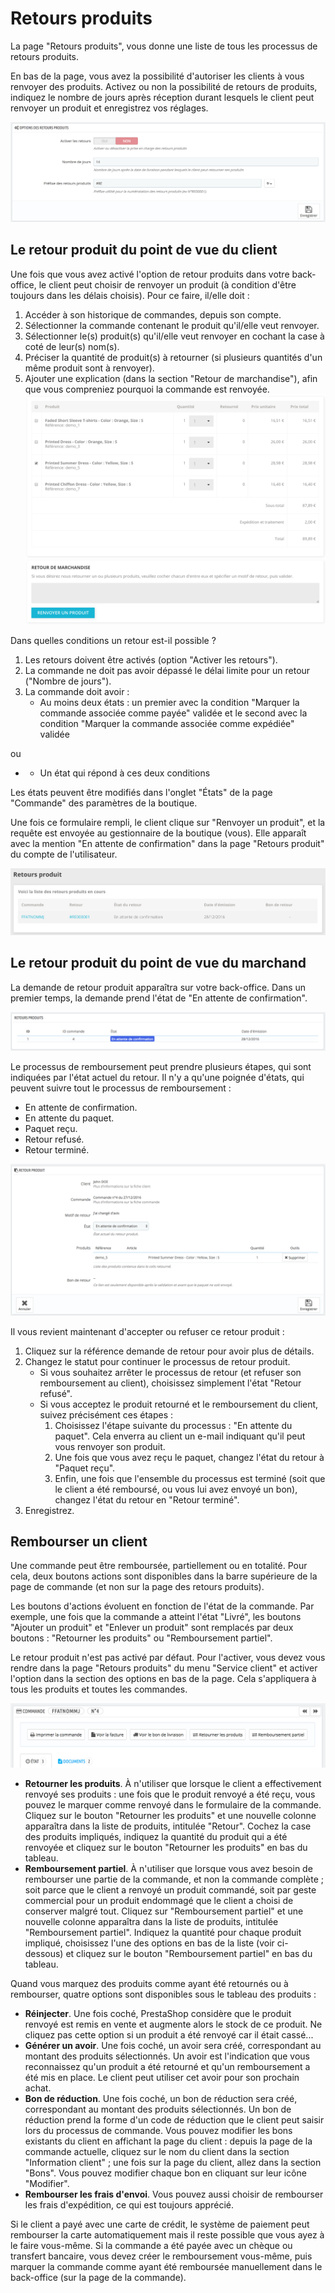 # Retours produits

La page "Retours produits", vous donne une liste de tous les processus de retours produits.

En bas de la page, vous avez la possibilité d'autoriser les clients à vous renvoyer des produits. Activez ou non la possibilité de retours de produits, indiquez le nombre de jours après réception durant lesquels le client peut renvoyer un produit et enregistrez vos réglages.

![](../../../.gitbook/assets/52298264.png)

## Le retour produit du point de vue du client <a id="Retoursproduits-Leretourproduitdupointdevueduclient"></a>

Une fois que vous avez activé l'option de retour produits dans votre back-office, le client peut choisir de renvoyer un produit \(à condition d'être toujours dans les délais choisis\). Pour ce faire, il/elle doit :

1. Accéder à son historique de commandes, depuis son compte.
2. Sélectionner la commande contenant le produit qu'il/elle veut renvoyer.
3. Sélectionner le\(s\) produit\(s\) qu'il/elle veut renvoyer en cochant la case à coté de leur\(s\) nom\(s\).
4. Préciser la quantité de produit\(s\) à retourner \(si plusieurs quantités d'un même produit sont à renvoyer\).
5. Ajouter une explication \(dans la section "Retour de marchandise"\), afin que vous compreniez pourquoi la commande est renvoyée.  ![](../../../.gitbook/assets/52298265.png)  

Dans quelles conditions un retour est-il possible ?

1. Les retours doivent être activés \(option "Activer les retours"\).
2. La commande ne doit pas avoir dépassé le délai limite pour un retour \("Nombre de jours"\).
3. La commande doit avoir :
   * Au moins deux états : un premier avec la condition "Marquer la commande associée comme payée" validée et le second avec la condition "Marquer la commande associée comme expédiée" validée

ou

* * Un état qui répond à ces deux conditions

Les états peuvent être modifiés dans l'onglet "États" de la page "Commande" des paramètres de la boutique.

Une fois ce formulaire rempli, le client clique sur "Renvoyer un produit", et la requête est envoyée au gestionnaire de la boutique \(vous\). Elle apparaît avec la mention "En attente de confirmation" dans la page "Retours produit" du compte de l'utilisateur.

![](../../../.gitbook/assets/52298266.png)

## Le retour produit du point de vue du marchand <a id="Retoursproduits-Leretourproduitdupointdevuedumarchand"></a>

La demande de retour produit apparaîtra sur votre back-office. Dans un premier temps, la demande prend l'état de "En attente de confirmation".

![](../../../.gitbook/assets/52298267.png)

Le processus de remboursement peut prendre plusieurs étapes, qui sont indiquées par l'état actuel du retour. Il n'y a qu'une poignée d'états, qui peuvent suivre tout le processus de remboursement :

* En attente de confirmation.
* En attente du paquet.
* Paquet reçu.
* Retour refusé.
* Retour terminé.

![](../../../.gitbook/assets/52298268.png)

Il vous revient maintenant d'accepter ou refuser ce retour produit :

1. Cliquez sur la référence demande de retour pour avoir plus de détails.
2. Changez le statut pour continuer le processus de retour produit.
   * Si vous souhaitez arrêter le processus de retour \(et refuser son remboursement au client\), choisissez simplement l'état "Retour refusé".
   * Si vous acceptez le produit retourné et le remboursement du client, suivez précisément ces étapes :
     1. Choisissez l'étape suivante du processus : "En attente du paquet". Cela enverra au client un e-mail indiquant qu'il peut vous renvoyer son produit.
     2. Une fois que vous avez reçu le paquet, changez l'état du retour à "Paquet reçu".
     3. Enfin, une fois que l'ensemble du processus est terminé \(soit que le client a été remboursé, ou vous lui avez envoyé un bon\), changez l'état du retour en "Retour terminé".
3. Enregistrez.

## Rembourser un client <a id="Retoursproduits-Rembourserunclient"></a>

Une commande peut être remboursée, partiellement ou en totalité. Pour cela, deux boutons actions sont disponibles dans la barre supérieure de la page de commande \(et non sur la page des retours produits\).

Les boutons d'actions évoluent en fonction de l'état de la commande. Par exemple, une fois que la commande a atteint l'état "Livré", les boutons "Ajouter un produit" et "Enlever un produit" sont remplacés par deux boutons : "Retourner les produits" ou "Remboursement partiel".

Le retour produit n'est pas activé par défaut. Pour l'activer, vous devez vous rendre dans la page "Retours produits" du menu "Service client" et activer l'option dans la section des options en bas de la page. Cela s'appliquera à tous les produits et toutes les commandes.

![](../../../.gitbook/assets/52298269.png)

* **Retourner les produits**. À n'utiliser que lorsque le client a effectivement renvoyé ses produits : une fois que le produit renvoyé a été reçu, vous pouvez le marquer comme renvoyé dans le formulaire de la commande. Cliquez sur le bouton "Retourner les produits" et une nouvelle colonne apparaîtra dans la liste de produits, intitulée "Retour". Cochez la case des produits impliqués, indiquez la quantité du produit qui a été renvoyée et cliquez sur le bouton "Retourner les produits" en bas du tableau.
* **Remboursement partiel**. À n'utiliser que lorsque vous avez besoin de rembourser une partie de la commande, et non la commande complète ; soit parce que le client a renvoyé un produit commandé, soit par geste commercial pour un produit endommagé que le client a choisi de conserver malgré tout. Cliquez sur "Remboursement partiel" et une nouvelle colonne apparaîtra dans la liste de produits, intitulée "Remboursement partiel". Indiquez la quantité pour chaque produit impliqué, choisissez l'une des options en bas de la liste \(voir ci-dessous\) et cliquez sur le bouton "Remboursement partiel" en bas du tableau.  

Quand vous marquez des produits comme ayant été retournés ou à rembourser, quatre options sont disponibles sous le tableau des produits :

* **Réinjecter**. Une fois coché, PrestaShop considère que le produit renvoyé est remis en vente et augmente alors le stock de ce produit. Ne cliquez pas cette option si un produit a été renvoyé car il était cassé...
* **Générer un avoir**. Une fois coché, un avoir sera créé, correspondant au montant des produits sélectionnés. Un avoir est l'indication que vous reconnaissez qu'un produit a été retourné et qu'un remboursement a été mis en place. Le client peut utiliser cet avoir pour son prochain achat.
* **Bon de réduction**. Une fois coché, un bon de réduction sera créé, correspondant au montant des produits sélectionnés. Un bon de réduction prend la forme d'un code de réduction que le client peut saisir lors du processus de commande. Vous pouvez modifier les bons existants du client en affichant la page du client : depuis la page de la commande actuelle, cliquez sur le nom du client dans la section "Information client" ; une fois sur la page du client, allez dans la section "Bons". Vous pouvez modifier chaque bon en cliquant sur leur icône "Modifier".
* **Rembourser les frais d'envoi**. Vous pouvez aussi choisir de rembourser les frais d'expédition, ce qui est toujours apprécié.

Si le client a payé avec une carte de crédit, le système de paiement peut rembourser la carte automatiquement mais il reste possible que vous ayez à le faire vous-même. Si la commande a été payée avec un chèque ou transfert bancaire, vous devez créer le remboursement vous-même, puis marquer la commande comme ayant été remboursée manuellement dans le back-office \(sur la page de la commande\).

